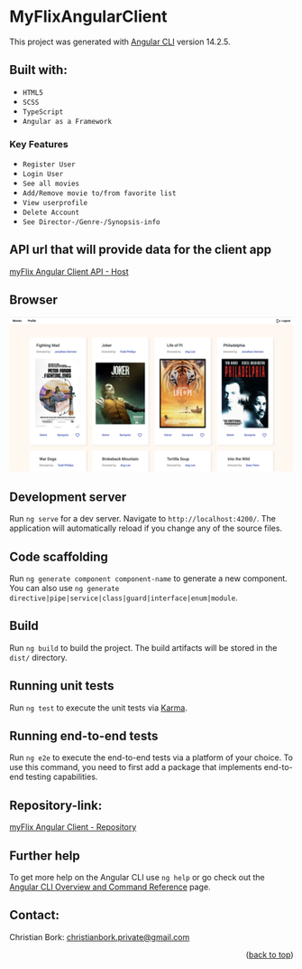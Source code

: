 # MyFlixAngularClient

This project was generated with [Angular CLI](https://github.com/angular/angular-cli) version 14.2.5.

## Built with:
* <code>HTML5</code>
* <code>SCSS</code>
* <code>TypeScript</code>
* <code>Angular as a Framework</code>

### Key Features
* <code>Register User</code>
* <code>Login User</code>
* <code>See all movies</code>
* <code>Add/Remove movie to/from favorite list</code>
* <code>View userprofile</code>
* <code>Delete Account</code>
* <code>See Director-/Genre-/Synopsis-info</code>

##  API url that will provide data for the client app
[myFlix Angular Client API - Host](https://app-my-flix.herokuapp.com/)

## Browser
![Screenshot myFlix-angular-client](src/assets/myFlix_angular_client.png "Screenshot myFlix-angular-client")

## Development server

Run `ng serve` for a dev server. Navigate to `http://localhost:4200/`. The application will automatically reload if you change any of the source files.

## Code scaffolding

Run `ng generate component component-name` to generate a new component. You can also use `ng generate directive|pipe|service|class|guard|interface|enum|module`.

## Build

Run `ng build` to build the project. The build artifacts will be stored in the `dist/` directory.

## Running unit tests

Run `ng test` to execute the unit tests via [Karma](https://karma-runner.github.io).

## Running end-to-end tests

Run `ng e2e` to execute the end-to-end tests via a platform of your choice. To use this command, you need to first add a package that implements end-to-end testing capabilities.

## Repository-link:
[myFlix Angular Client - Repository](https://github.com/Borkkris/myFlix-Angular-client)

## Further help

To get more help on the Angular CLI use `ng help` or go check out the [Angular CLI Overview and Command Reference](https://angular.io/cli) page.

## Contact:
Christian Bork: christianbork.private@gmail.com

<p align="right">(<a href="#top">back to top</a>)</p>
